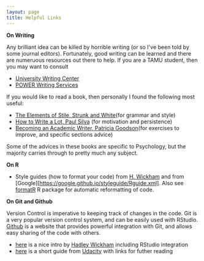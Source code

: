 ```yaml
---
layout: page
title: Helpful Links
---
```

 
 **On Writing**
 
Any brilliant idea can be killed by horrible writing (or so I've been told by some journal editors). Fortunately, good writing can be learned and there are numeruous resources out there to help. If you are a TAMU student, then you may want to consult
 - [University Writing Center](http://writingcenter.tamu.edu)
 - [POWER Writing Services](http://power.tamu.edu)
 
If you would like to read a book, then personally I found the following most useful:
 - [The Elements of Stile, Strunk and White](https://www.amazon.com/Elements-Style-Fourth-William-Strunk/dp/020530902X/ref=sr_1_1?s=books&ie=UTF8&qid=1505700931&sr=1-1&keywords=strunk+and+white)(for grammar and style)
 - [How to Write a Lot, Paul Silva](https://www.amazon.com/How-Write-Lot-Practical-Productive/dp/1591477433) (for motivation and persistence)
 - [Becoming an Academic Writer, Patricia Goodson](https://www.amazon.com/Becoming-Academic-Writer-Exercises-Productive/dp/1452203865)(for exercises to improve, and specific sections advice)
 
 Some of the advices in these books are specific to Psychology, but the majority carries through to pretty much any subject.
 
 **On R**
 
  - Style guides (how to format your code) from [H. Wickham](http://adv-r.had.co.nz/Style.html) and from [Google][https://google.github.io/styleguide/Rguide.xml]. Also see [formatR](https://yihui.name/formatr/) R package for automatic reformatting of code.
 
 

**On Git and Github**

Version Control is imperative to keeping track of changes in the code. Git is a very popular version control system, and can be easily used with RStudio. [Github](https://github.com) is a website that provides powerful integration with Git, and allows easy sharing of the code with others. 
 - [here](http://r-pkgs.had.co.nz/git.html) is a nice intro by [Hadley Wickham](http://hadley.nz) including RStudio integration
 - [here](http://blog.udacity.com/2015/06/a-beginners-git-github-tutorial.html) is a short guide from [Udacity](http://blog.udacity.com) with links for futher reading
